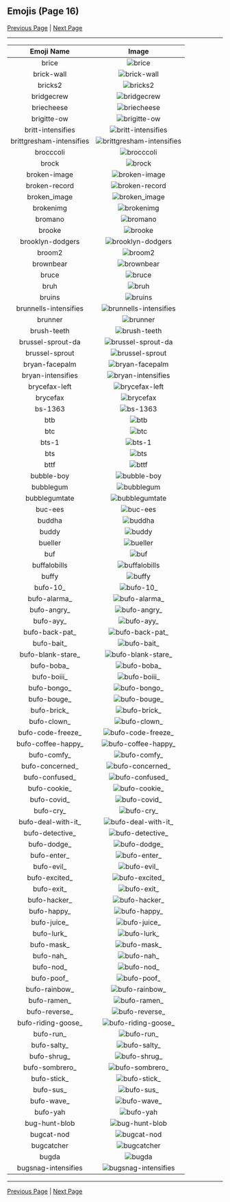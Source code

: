 
## Emojis (Page 16)

[Previous Page](/docs/hc/page-b-0015.md)
  | [Next Page](/docs/hc/page-b-0017.md)

<hr />

|Emoji Name|Image|
| :-: | :-: |
|brice| ![brice](/emojis/hc/brice.png)|
|brick-wall| ![brick-wall](/emojis/hc/brick-wall.png)|
|bricks2| ![bricks2](/emojis/hc/bricks2.jpg)|
|bridgecrew| ![bridgecrew](/emojis/hc/bridgecrew.png)|
|briecheese| ![briecheese](/emojis/hc/briecheese.png)|
|brigitte-ow| ![brigitte-ow](/emojis/hc/brigitte-ow.png)|
|britt-intensifies| ![britt-intensifies](/emojis/hc/britt-intensifies.gif)|
|brittgresham-intensifies| ![brittgresham-intensifies](/emojis/hc/brittgresham-intensifies.gif)|
|brocccoli| ![brocccoli](/emojis/hc/brocccoli.png)|
|brock| ![brock](/emojis/hc/brock.gif)|
|broken-image| ![broken-image](/emojis/hc/broken-image.png)|
|broken-record| ![broken-record](/emojis/hc/broken-record.jpg)|
|broken_image| ![broken_image](/emojis/hc/broken_image.jpg)|
|brokenimg| ![brokenimg](/emojis/hc/brokenimg.png)|
|bromano| ![bromano](/emojis/hc/bromano.png)|
|brooke| ![brooke](/emojis/hc/brooke.png)|
|brooklyn-dodgers| ![brooklyn-dodgers](/emojis/hc/brooklyn-dodgers.png)|
|broom2| ![broom2](/emojis/hc/broom2.png)|
|brownbear| ![brownbear](/emojis/hc/brownbear.png)|
|bruce| ![bruce](/emojis/hc/bruce.png)|
|bruh| ![bruh](/emojis/hc/bruh.png)|
|bruins| ![bruins](/emojis/hc/bruins.png)|
|brunnells-intensifies| ![brunnells-intensifies](/emojis/hc/brunnells-intensifies.gif)|
|brunner| ![brunner](/emojis/hc/brunner.png)|
|brush-teeth| ![brush-teeth](/emojis/hc/brush-teeth.gif)|
|brussel-sprout-da| ![brussel-sprout-da](/emojis/hc/brussel-sprout-da.png)|
|brussel-sprout| ![brussel-sprout](/emojis/hc/brussel-sprout.png)|
|bryan-facepalm| ![bryan-facepalm](/emojis/hc/bryan-facepalm.png)|
|bryan-intensifies| ![bryan-intensifies](/emojis/hc/bryan-intensifies.gif)|
|brycefax-left| ![brycefax-left](/emojis/hc/brycefax-left.png)|
|brycefax| ![brycefax](/emojis/hc/brycefax.png)|
|bs-1363| ![bs-1363](/emojis/hc/bs-1363.png)|
|btb| ![btb](/emojis/hc/btb.png)|
|btc| ![btc](/emojis/hc/btc.png)|
|bts-1| ![bts-1](/emojis/hc/bts-1.png)|
|bts| ![bts](/emojis/hc/bts.png)|
|bttf| ![bttf](/emojis/hc/bttf.png)|
|bubble-boy| ![bubble-boy](/emojis/hc/bubble-boy.png)|
|bubblegum| ![bubblegum](/emojis/hc/bubblegum.jpg)|
|bubblegumtate| ![bubblegumtate](/emojis/hc/bubblegumtate.png)|
|buc-ees| ![buc-ees](/emojis/hc/buc-ees.png)|
|buddha| ![buddha](/emojis/hc/buddha.png)|
|buddy| ![buddy](/emojis/hc/buddy.gif)|
|bueller| ![bueller](/emojis/hc/bueller.jpg)|
|buf| ![buf](/emojis/hc/buf.png)|
|buffalobills| ![buffalobills](/emojis/hc/buffalobills.png)|
|buffy| ![buffy](/emojis/hc/buffy.gif)|
|bufo-10_| ![bufo-10_](/emojis/hc/bufo-10_.png)|
|bufo-alarma_| ![bufo-alarma_](/emojis/hc/bufo-alarma_.gif)|
|bufo-angry_| ![bufo-angry_](/emojis/hc/bufo-angry_.gif)|
|bufo-ayy_| ![bufo-ayy_](/emojis/hc/bufo-ayy_.png)|
|bufo-back-pat_| ![bufo-back-pat_](/emojis/hc/bufo-back-pat_.png)|
|bufo-bait_| ![bufo-bait_](/emojis/hc/bufo-bait_.png)|
|bufo-blank-stare_| ![bufo-blank-stare_](/emojis/hc/bufo-blank-stare_.png)|
|bufo-boba_| ![bufo-boba_](/emojis/hc/bufo-boba_.png)|
|bufo-boiii_| ![bufo-boiii_](/emojis/hc/bufo-boiii_.gif)|
|bufo-bongo_| ![bufo-bongo_](/emojis/hc/bufo-bongo_.gif)|
|bufo-bouge_| ![bufo-bouge_](/emojis/hc/bufo-bouge_.png)|
|bufo-brick_| ![bufo-brick_](/emojis/hc/bufo-brick_.png)|
|bufo-clown_| ![bufo-clown_](/emojis/hc/bufo-clown_.png)|
|bufo-code-freeze_| ![bufo-code-freeze_](/emojis/hc/bufo-code-freeze_.png)|
|bufo-coffee-happy_| ![bufo-coffee-happy_](/emojis/hc/bufo-coffee-happy_.png)|
|bufo-comfy_| ![bufo-comfy_](/emojis/hc/bufo-comfy_.gif)|
|bufo-concerned_| ![bufo-concerned_](/emojis/hc/bufo-concerned_.png)|
|bufo-confused_| ![bufo-confused_](/emojis/hc/bufo-confused_.gif)|
|bufo-cookie_| ![bufo-cookie_](/emojis/hc/bufo-cookie_.png)|
|bufo-covid_| ![bufo-covid_](/emojis/hc/bufo-covid_.png)|
|bufo-cry_| ![bufo-cry_](/emojis/hc/bufo-cry_.png)|
|bufo-deal-with-it_| ![bufo-deal-with-it_](/emojis/hc/bufo-deal-with-it_.png)|
|bufo-detective_| ![bufo-detective_](/emojis/hc/bufo-detective_.png)|
|bufo-dodge_| ![bufo-dodge_](/emojis/hc/bufo-dodge_.png)|
|bufo-enter_| ![bufo-enter_](/emojis/hc/bufo-enter_.gif)|
|bufo-evil_| ![bufo-evil_](/emojis/hc/bufo-evil_.png)|
|bufo-excited_| ![bufo-excited_](/emojis/hc/bufo-excited_.gif)|
|bufo-exit_| ![bufo-exit_](/emojis/hc/bufo-exit_.gif)|
|bufo-hacker_| ![bufo-hacker_](/emojis/hc/bufo-hacker_.png)|
|bufo-happy_| ![bufo-happy_](/emojis/hc/bufo-happy_.png)|
|bufo-juice_| ![bufo-juice_](/emojis/hc/bufo-juice_.png)|
|bufo-lurk_| ![bufo-lurk_](/emojis/hc/bufo-lurk_.png)|
|bufo-mask_| ![bufo-mask_](/emojis/hc/bufo-mask_.png)|
|bufo-nah_| ![bufo-nah_](/emojis/hc/bufo-nah_.png)|
|bufo-nod_| ![bufo-nod_](/emojis/hc/bufo-nod_.gif)|
|bufo-poof_| ![bufo-poof_](/emojis/hc/bufo-poof_.gif)|
|bufo-rainbow_| ![bufo-rainbow_](/emojis/hc/bufo-rainbow_.gif)|
|bufo-ramen_| ![bufo-ramen_](/emojis/hc/bufo-ramen_.gif)|
|bufo-reverse_| ![bufo-reverse_](/emojis/hc/bufo-reverse_.png)|
|bufo-riding-goose_| ![bufo-riding-goose_](/emojis/hc/bufo-riding-goose_.gif)|
|bufo-run_| ![bufo-run_](/emojis/hc/bufo-run_.gif)|
|bufo-salty_| ![bufo-salty_](/emojis/hc/bufo-salty_.png)|
|bufo-shrug_| ![bufo-shrug_](/emojis/hc/bufo-shrug_.png)|
|bufo-sombrero_| ![bufo-sombrero_](/emojis/hc/bufo-sombrero_.png)|
|bufo-stick_| ![bufo-stick_](/emojis/hc/bufo-stick_.gif)|
|bufo-sus_| ![bufo-sus_](/emojis/hc/bufo-sus_.png)|
|bufo-wave_| ![bufo-wave_](/emojis/hc/bufo-wave_.gif)|
|bufo-yah| ![bufo-yah](/emojis/hc/bufo-yah.png)|
|bug-hunt-blob| ![bug-hunt-blob](/emojis/hc/bug-hunt-blob.png)|
|bugcat-nod| ![bugcat-nod](/emojis/hc/bugcat-nod.gif)|
|bugcatcher| ![bugcatcher](/emojis/hc/bugcatcher.png)|
|bugda| ![bugda](/emojis/hc/bugda.png)|
|bugsnag-intensifies| ![bugsnag-intensifies](/emojis/hc/bugsnag-intensifies.gif)|

<hr/>

[Previous Page](/docs/hc/page-b-0015.md)
  | [Next Page](/docs/hc/page-b-0017.md)